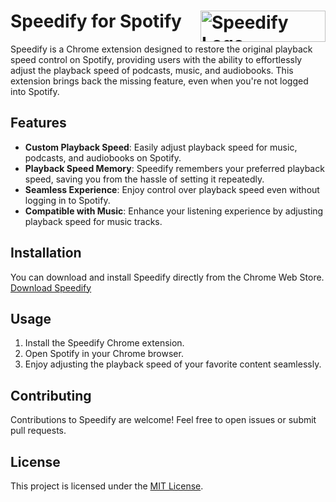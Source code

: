 # Speedify for Spotify [<img src="https://github.com/edenb-dev/Speedify/assets/70844165/37f705cf-b3a9-4e8b-993a-2a8d1ea25554" alt="Speedify Logo" align="right" width="200px" height="50px">](https://chromewebstore.google.com/detail/spotify-playback-speed-co/gibodibakfcbemghaghlmpkebogccoii?hl=en)

Speedify is a Chrome extension designed to restore the original playback speed control on Spotify, providing users with the ability to effortlessly adjust the playback speed of podcasts, music, and audiobooks. This extension brings back the missing feature, even when you're not logged into Spotify.

## Features

- **Custom Playback Speed**: Easily adjust playback speed for music, podcasts, and audiobooks on Spotify.
- **Playback Speed Memory**: Speedify remembers your preferred playback speed, saving you from the hassle of setting it repeatedly.
- **Seamless Experience**: Enjoy control over playback speed even without logging in to Spotify.
- **Compatible with Music**: Enhance your listening experience by adjusting playback speed for music tracks.

## Installation

You can download and install Speedify directly from the Chrome Web Store. [Download Speedify](https://chromewebstore.google.com/detail/spotify-playback-speed-co/gibodibakfcbemghaghlmpkebogccoii?hl=en)

## Usage

1. Install the Speedify Chrome extension.
2. Open Spotify in your Chrome browser.
3. Enjoy adjusting the playback speed of your favorite content seamlessly.

## Contributing

Contributions to Speedify are welcome! Feel free to open issues or submit pull requests.

## License

This project is licensed under the [MIT License](LICENSE).
